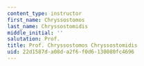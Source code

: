 ```yaml
---
content_type: instructor
first_name: Chryssostomos
last_name: Chryssostomidis
middle_initial: ''
salutation: Prof.
title: Prof. Chryssostomos Chryssostomidis
uid: 22d1587d-a08d-a2f6-f0d6-130080fc4696
---
```

